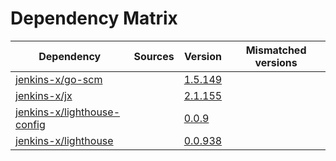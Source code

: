 # Dependency Matrix

Dependency | Sources | Version | Mismatched versions
---------- | ------- | ------- | -------------------
[jenkins-x/go-scm](https://github.com/jenkins-x/go-scm) |  | [1.5.149]() | 
[jenkins-x/jx](https://github.com/jenkins-x/jx) |  | [2.1.155](https://github.com/jenkins-x/jx/releases/tag/v2.1.155) | 
[jenkins-x/lighthouse-config](https://github.com/jenkins-x/lighthouse-config) |  | [0.0.9]() | 
[jenkins-x/lighthouse](https://github.com/jenkins-x/lighthouse) |  | [0.0.938]() | 

